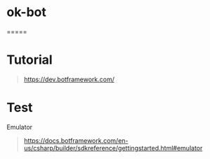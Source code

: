 # ok-bot
=====


# Tutorial

> https://dev.botframework.com/


# Test

Emulator 

> https://docs.botframework.com/en-us/csharp/builder/sdkreference/gettingstarted.html#emulator
